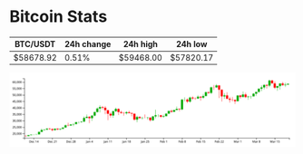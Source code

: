 # Bitcoin Stats

BTC/USDT|24h change|24h high|24h low|
|---|---|---|---|
|$58678.92|0.51%|$59468.00|$57820.17|

<img src="./chart.svg">
